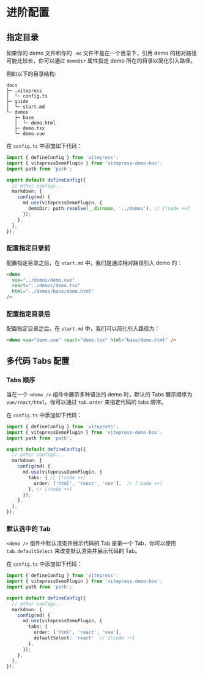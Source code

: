 # 进阶配置

## 指定目录

如果你的 demo 文件和你的 `.md` 文件不是在一个目录下，引用 demo 的相对路径可能比较长，你可以通过 `demoDir` 属性指定 demo 所在的目录以简化引入路径。

例如以下的目录结构:

```
docs
├─ .vitepress
│  └─ config.ts
├─ guide
│  └─ start.md
└─ demos
   ├─ base
   |  └─ demo.html
   ├─ demo.tsx
   └─ demo.vue
```

在 `config.ts` 中添加如下代码：

```ts
import { defineConfig } from 'vitepress';
import { vitepressDemoPlugin } from 'vitepress-demo-box';
import path from 'path';

export default defineConfig({
  // other configs...
  markdown: {
    config(md) {
      md.use(vitepressDemoPlugin, {
        demoDir: path.resolve(__dirname, '../demos'), // [!code ++]
      });
    },
  },
});
```

### 配置指定目录前

配置指定目录之前，在 `start.md` 中，我们是通过相对路径引入 demo 的：

```html
<demo
  vue="../demos/demo.vue"
  react="../demos/demo.tsx"
  html="../demos/base/demo.html"
/>
```

### 配置指定目录后

配置指定目录之后，在 `start.md` 中，我们可以简化引入路径为：

```html
<demo vue="demo.vue" react="demo.tsx" html="base/demo.html" />
```

## 多代码 Tabs 配置

### Tabs 顺序

当在一个 `<demo />` 组件中展示多种语法的 demo 时，默认的 Tabs 展示顺序为 `vue/react/html`。你可以通过 `tab.order` 来指定代码的 tabs 顺序。

在 `config.ts` 中添加如下代码：

```ts
import { defineConfig } from 'vitepress';
import { vitepressDemoPlugin } from 'vitepress-demo-box';
import path from 'path';

export default defineConfig({
  // other configs...
  markdown: {
    config(md) {
      md.use(vitepressDemoPlugin, {
        tabs: { // [!code ++]
          order: ['html', 'react', 'vue'],  // [!code ++]
        }, // [!code ++]
      });
    },
  },
});
```

### 默认选中的 Tab

`<demo />` 组件中默认渲染并展示代码的 Tab 是第一个 Tab，你可以使用 `tab.defaultSelect` 来改变默认渲染并展示代码的 Tab。

在 `config.ts` 中添加如下代码：

```ts
import { defineConfig } from 'vitepress';
import { vitepressDemoPlugin } from 'vitepress-demo-box';
import path from 'path';

export default defineConfig({
  // other configs...
  markdown: {
    config(md) {
      md.use(vitepressDemoPlugin, {
        tabs: {
          order: ['html', 'react', 'vue'],
          defaultSelect: 'react'  // [!code ++]
        },
      });
    },
  },
});
```